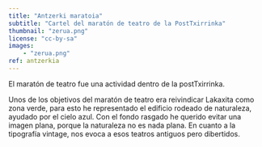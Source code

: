 ```yaml
---
title: "Antzerki maratoia"
subtitle: "Cartel del maratón de teatro de la PostTxirrinka"
thumbnail: "zerua.png"
license: "cc-by-sa"
images:
    - "zerua.png"
ref: antzerkia
---
```


El maratón de teatro fue una actividad dentro de la postTxirrinka.

Unos de los objetivos del maratón de teatro era reivindicar Lakaxita como zona verde, para esto he representado el
edificio rodeado de naturaleza, ayudado por el cielo azul. Con el fondo rasgado he querido evitar una imagen plana,
porque la naturaleza no es nada plana. En cuanto a la tipografía vintage, nos evoca a esos teatros antiguos pero
dibertidos.
